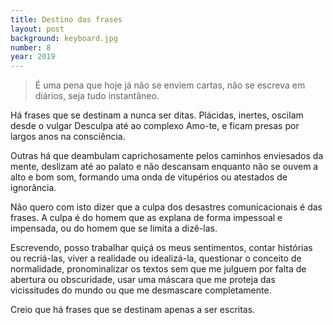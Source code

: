 ```yaml
---
title: Destino das frases
layout: post
background: keyboard.jpg
number: 8
year: 2019
---
```


> É uma pena que hoje já não se enviem cartas, não se escreva em diários, seja tudo instantâneo.

Há frases que se destinam a nunca ser ditas. Plácidas, inertes, oscilam desde o vulgar Desculpa até ao complexo Amo-te, e ficam presas por largos anos na consciência.

Outras há que deambulam caprichosamente pelos caminhos enviesados da mente, deslizam até ao palato e não descansam enquanto não se ouvem a alto e bom som, formando uma onda de vitupérios ou atestados de ignorância.

Não quero com isto dizer que a culpa dos desastres comunicacionais é das frases. A culpa é do homem que as explana de forma impessoal e impensada, ou do homem que se limita a dizê-las.

Escrevendo, posso trabalhar quiçá os meus sentimentos, contar histórias ou recriá-las, viver a realidade ou idealizá-la, questionar o conceito de normalidade, pronominalizar os textos sem que me julguem por falta de abertura ou obscuridade, usar uma máscara que me proteja das vicissitudes do mundo ou que me desmascare completamente.

Creio que há frases que se destinam apenas a ser escritas.